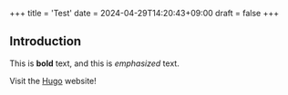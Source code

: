 +++
title = 'Test'
date = 2024-04-29T14:20:43+09:00
draft = false
+++
## Introduction

This is **bold** text, and this is *emphasized* text.

Visit the [Hugo](https://gohugo.io) website!
